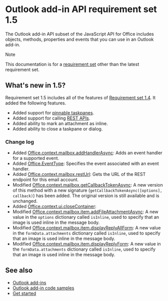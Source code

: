 # Outlook add-in API requirement set 1.5

The Outlook add-in API subset of the JavaScript API for Office includes objects, methods, properties and events that you can use in an Outlook add-in.

> [!NOTE]
> This documentation is for a [requirement set](/javascript/office/requirement-sets/outlook-api-requirement-sets) other than the latest requirement set.

## What's new in 1.5?

Requirement set 1.5 includes all of the features of [Requirement set 1.4](../requirement-set-1.4/outlook-requirement-set-1.4.md). It added the following features.

- Added support for [pinnable taskpanes](https://docs.microsoft.com/outlook/add-ins/pinnable-taskpane).
- Added support for calling [REST APIs](https://docs.microsoft.com/outlook/add-ins/use-rest-api).
- Added ability to mark an attachment as inline.
- Added ability to close a taskpane or dialog.

### Change log

- Added [Office.context.mailbox.addHandlerAsync](office.context.mailbox.md#addhandlerasynceventtype-handler-options-callback): Adds an event handler for a supported event.
- Added [Office.EventType](/javascript/api/office/office.eventtype): Specifies the event associated with an event handler.
- Added [Office.context.mailbox.restUrl](office.context.mailbox.md#resturl-string): Gets the URL of the REST endpoint for this email account.
- Modified [Office.context.mailbox.getCallbackTokenAsync](office.context.mailbox.md#getcallbacktokenasyncoptions-callback): A new version of this method with a new signature (`getCallbackTokenAsync([options], callback)`) has been added. The original version is still available and is unchanged.
- Added [Office.context.ui.closeContainer](/javascript/api/office/office.officeui): 
- Modified [Office.context.mailbox.item.addFileAttachmentAsync](office.context.mailbox.item.md#addfileattachmentasyncuri-attachmentname-options-callback): A new value in the `options` dictionary called `isInline`, used to specify that an image is used inline in the message body.
- Modified [Office.context.mailbox.item.displayReplyAllForm](office.context.mailbox.item.md#displayreplyallformformdata): A new value in the `formData.attachments` dictionary called `isInline`, used to specify that an image is used inline in the message body.
- Modified [Office.context.mailbox.item.displayReplyForm](office.context.mailbox.item.md#displayreplyformformdata): A new value in the `formData.attachments` dictionary called `isInline`, used to specify that an image is used inline in the message body.

## See also

- [Outlook add-ins](https://docs.microsoft.com/outlook/add-ins/)
- [Outlook add-in code samples](https://developer.microsoft.com/outlook/gallery/?filterBy=Outlook,Samples,Add-ins)
- [Get started](https://docs.microsoft.com/outlook/add-ins/quick-start)